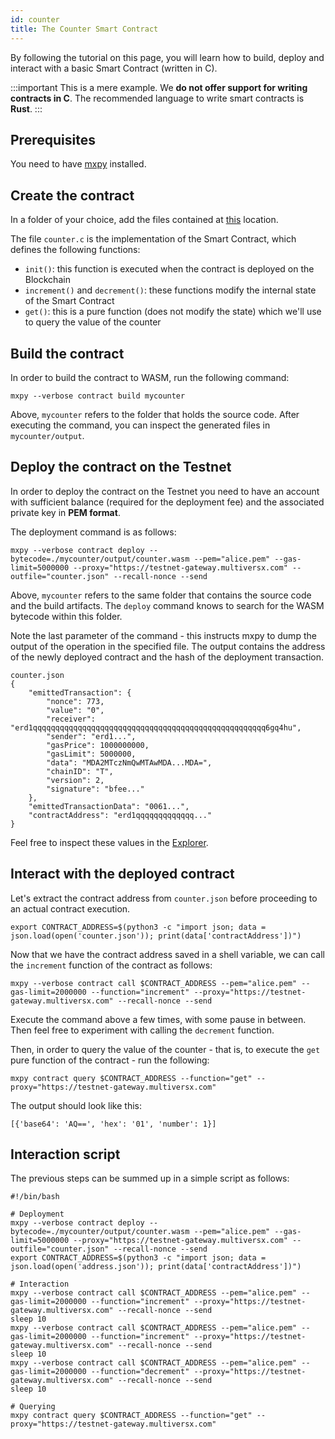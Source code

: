 ```yaml
---
id: counter
title: The Counter Smart Contract
---
```

[comment]: # (mx-abstract)
By following the tutorial on this page, you will learn how to build, deploy and interact with a basic Smart Contract (written in C).

:::important
This is a mere example. We **do not offer support for writing contracts in C**. The recommended language to write smart contracts is **Rust**.
:::

[comment]: # (mx-context-auto)

## **Prerequisites**

You need to have [mxpy](/sdk-and-tools/sdk-py/installing-mxpy) installed.

[comment]: # (mx-context-auto)

## **Create the contract**

In a folder of your choice, add the files contained at [this](https://github.com/multiversx/mx-deprecated-sc-examples-clang/tree/master/simple-counter) location.

The file `counter.c` is the implementation of the Smart Contract, which defines the following functions:

- `init()`: this function is executed when the contract is deployed on the Blockchain
- `increment()` and `decrement()`: these functions modify the internal state of the Smart Contract
- `get()`: this is a pure function (does not modify the state) which we'll use to query the value of the counter

[comment]: # (mx-context-auto)

## **Build the contract**

In order to build the contract to WASM, run the following command:

```
mxpy --verbose contract build mycounter
```

Above, `mycounter` refers to the folder that holds the source code. After executing the command, you can inspect the generated files in `mycounter/output`.

[comment]: # (mx-context-auto)

## **Deploy the contract on the Testnet**

In order to deploy the contract on the Testnet you need to have an account with sufficient balance (required for the deployment fee) and the associated private key in **PEM format**.

The deployment command is as follows:

```
mxpy --verbose contract deploy --bytecode=./mycounter/output/counter.wasm --pem="alice.pem" --gas-limit=5000000 --proxy="https://testnet-gateway.multiversx.com" --outfile="counter.json" --recall-nonce --send
```

Above, `mycounter` refers to the same folder that contains the source code and the build artifacts. The `deploy` command knows to search for the WASM bytecode within this folder.

Note the last parameter of the command - this instructs mxpy to dump the output of the operation in the specified file. The output contains the address of the newly deployed contract and the hash of the deployment transaction.

```
counter.json
{
    "emittedTransaction": {
        "nonce": 773,
        "value": "0",
        "receiver": "erd1qqqqqqqqqqqqqqqqqqqqqqqqqqqqqqqqqqqqqqqqqqqqqqqqqqqq6gq4hu",
        "sender": "erd1...",
        "gasPrice": 1000000000,
        "gasLimit": 5000000,
        "data": "MDA2MTczNmQwMTAwMDA...MDA=",
        "chainID": "T",
        "version": 2,
        "signature": "bfee..."
    },
    "emittedTransactionData": "0061...",
    "contractAddress": "erd1qqqqqqqqqqqqq..."
}

```

Feel free to inspect these values in the [Explorer](https://explorer.multiversx.com/).

[comment]: # (mx-context-auto)

## **Interact with the deployed contract**

Let's extract the contract address from `counter.json` before proceeding to an actual contract execution.

```
export CONTRACT_ADDRESS=$(python3 -c "import json; data = json.load(open('counter.json')); print(data['contractAddress'])")
```

Now that we have the contract address saved in a shell variable, we can call the `increment` function of the contract as follows:

```
mxpy --verbose contract call $CONTRACT_ADDRESS --pem="alice.pem" --gas-limit=2000000 --function="increment" --proxy="https://testnet-gateway.multiversx.com" --recall-nonce --send
```

Execute the command above a few times, with some pause in between. Then feel free to experiment with calling the `decrement` function.

Then, in order to query the value of the counter - that is, to execute the `get` pure function of the contract - run the following:

```
mxpy contract query $CONTRACT_ADDRESS --function="get" --proxy="https://testnet-gateway.multiversx.com"
```

The output should look like this:

```
[{'base64': 'AQ==', 'hex': '01', 'number': 1}]
```

[comment]: # (mx-context-auto)

## **Interaction script**

The previous steps can be summed up in a simple script as follows:

```
#!/bin/bash

# Deployment
mxpy --verbose contract deploy --bytecode=./mycounter/output/counter.wasm --pem="alice.pem" --gas-limit=5000000 --proxy="https://testnet-gateway.multiversx.com" --outfile="counter.json" --recall-nonce --send
export CONTRACT_ADDRESS=$(python3 -c "import json; data = json.load(open('address.json')); print(data['contractAddress'])")

# Interaction
mxpy --verbose contract call $CONTRACT_ADDRESS --pem="alice.pem" --gas-limit=2000000 --function="increment" --proxy="https://testnet-gateway.multiversx.com" --recall-nonce --send
sleep 10
mxpy --verbose contract call $CONTRACT_ADDRESS --pem="alice.pem" --gas-limit=2000000 --function="increment" --proxy="https://testnet-gateway.multiversx.com" --recall-nonce --send
sleep 10
mxpy --verbose contract call $CONTRACT_ADDRESS --pem="alice.pem" --gas-limit=2000000 --function="decrement" --proxy="https://testnet-gateway.multiversx.com" --recall-nonce --send
sleep 10

# Querying
mxpy contract query $CONTRACT_ADDRESS --function="get" --proxy="https://testnet-gateway.multiversx.com"
```
